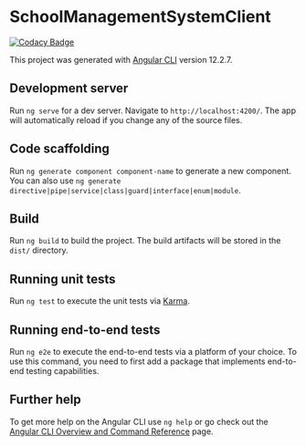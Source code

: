 # SchoolManagementSystemClient

[![Codacy Badge](https://api.codacy.com/project/badge/Grade/248421f88d83425db30213c0ba138e9d)](https://app.codacy.com/gh/jarugulavenkat7/school_management_clientside?utm_source=github.com&utm_medium=referral&utm_content=jarugulavenkat7/school_management_clientside&utm_campaign=Badge_Grade_Settings)

This project was generated with [Angular CLI](https://github.com/angular/angular-cli) version 12.2.7.

## Development server

Run `ng serve` for a dev server. Navigate to `http://localhost:4200/`. The app will automatically reload if you change any of the source files.

## Code scaffolding

Run `ng generate component component-name` to generate a new component. You can also use `ng generate directive|pipe|service|class|guard|interface|enum|module`.

## Build

Run `ng build` to build the project. The build artifacts will be stored in the `dist/` directory.

## Running unit tests

Run `ng test` to execute the unit tests via [Karma](https://karma-runner.github.io).

## Running end-to-end tests

Run `ng e2e` to execute the end-to-end tests via a platform of your choice. To use this command, you need to first add a package that implements end-to-end testing capabilities.

## Further help

To get more help on the Angular CLI use `ng help` or go check out the [Angular CLI Overview and Command Reference](https://angular.io/cli) page.
